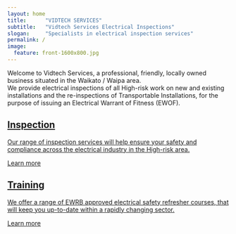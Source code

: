 ```yaml
---
layout: home
title:		"VIDTECH SERVICES"
subtitle:	"Vidtech Services Electrical Inspections"
slogan:		"Specialists in electrical inspection services"
permalink: /
image:
  feature: front-1600x800.jpg
---
```

Welcome to Vidtech Services, a professional, friendly, locally owned business situated in the Waikato / Waipa area.  
We provide electrical inspections of all High-risk work on new and existing installations and the re-inspections of Transportable Installations, for the purpose of issuing an Electrical Warrant of Fitness (EWOF).  

<div class="tiles" >

  <div class="tile" id="home">
    <a href="{{ site.url }}/inspection">
      <h2 class="post-title">Inspection</h2>
      <p class="post-excerpt">
        Our range of inspection services will help ensure your safety and compliance across the electrical industry in the High-risk area.
      </p>
      <span style="text-decoration: underline">Learn more</span>
    </a>
  </div><!-- /.tile -->

  <div class="tile" id="home">
    <a href="{{ site.url }}/training">
      <h2 class="post-title">Training</h2>
      <p class="post-excerpt">We offer a range of EWRB approved electrical safety refresher courses, that will keep you up-to-date within a rapidly changing sector.         
    </p>
     <span style="text-decoration: underline">Learn more</span>
    </a>
  </div><!-- /.tile -->

</div><!-- /.tiles -->

